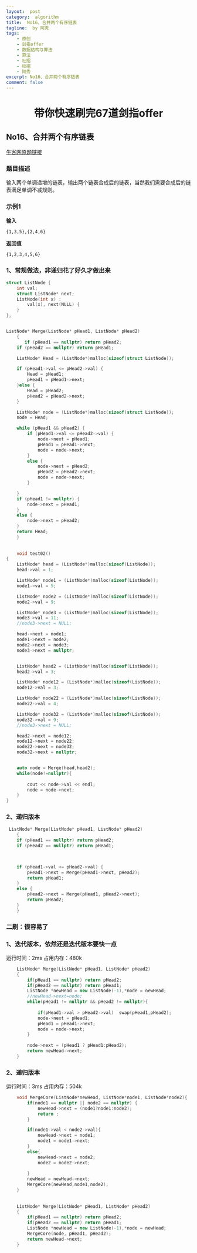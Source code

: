 ```yaml
---
layout:  post
category:  algorithm
title:  No16、合并两个有序链表
tagline:  by 阿秀
tags:
    - 原创
    - 剑指offer
    - 数据结构与算法
    - 算法
    - 社招
    - 校招
    - 阿秀
excerpt: No16、合并两个有序链表
comment: false
---
```


<h1 align="center">带你快速刷完67道剑指offer</h1>



## **No16、合并两个有序链表**

<font style="font-weight:normal; color:#4169E1;text-decoration:underline;" target="_blank">[牛客网原题链接](https://www.nowcoder.com/practice/d8b6b4358f774294a89de2a6ac4d9337?tpId=13&&tqId=11169&rp=1&ru=/ta/coding-interviews&qru=/ta/coding-interviews/question-ranking)</font>

### **题目描述**

输入两个单调递增的链表，输出两个链表合成后的链表，当然我们需要合成后的链表满足单调不减规则。

### **示例1**

**输入**

```
{1,3,5},{2,4,6}
```

**返回值**

```
{1,2,3,4,5,6}
```

### **1、常规做法，非递归花了好久才做出来**

~~~cpp
struct ListNode {
	int val;
	struct ListNode* next;
	ListNode(int x) :
		val(x), next(NULL) {
	}
}; 


ListNode* Merge(ListNode* pHead1, ListNode* pHead2)
    {
       if (pHead1 == nullptr) return pHead2;
	if (pHead2 == nullptr) return pHead1;

	ListNode* Head = (ListNode*)malloc(sizeof(struct ListNode));

	if (pHead1->val <= pHead2->val) {
		Head = pHead1;
		pHead1 = pHead1->next;
	}else {
		Head = pHead2;
		pHead2 = pHead2->next;
	}

	ListNode* node = (ListNode*)malloc(sizeof(struct ListNode));
	node = Head;

	while (pHead1 && pHead2) {
		if (pHead1->val <= pHead2->val) {
			node->next = pHead1;
			pHead1 = pHead1->next;
			node = node->next;
		}
		else {
			node->next = pHead2;
			pHead2 = pHead2->next;
			node = node->next;
		}

	}
	if (pHead1 != nullptr) {
		node->next = pHead1;
	}
	else {
		node->next = pHead2;
	}
	return Head;
    }
    
    
    void test02()
{
	ListNode* head = (ListNode*)malloc(sizeof(ListNode));
	head->val = 1;

	ListNode* node1 = (ListNode*)malloc(sizeof(ListNode));
	node1->val = 5;

	ListNode* node2 = (ListNode*)malloc(sizeof(ListNode));
	node2->val = 9;

	ListNode* node3 = (ListNode*)malloc(sizeof(ListNode));
	node3->val = 11;
	//node3->next = NULL;

	head->next = node1;
	node1->next = node2;
	node2->next = node3;
	node3->next = nullptr;


	ListNode* head2 = (ListNode*)malloc(sizeof(ListNode));
	head2->val = 3;

	ListNode* node12 = (ListNode*)malloc(sizeof(ListNode));
	node12->val = 3;

	ListNode* node22 = (ListNode*)malloc(sizeof(ListNode));
	node22->val = 4;

	ListNode* node32 = (ListNode*)malloc(sizeof(ListNode));
	node32->val = 9;
	//node3->next = NULL;

	head2->next = node12;
	node12->next = node22;
	node22->next = node32;
	node32->next = nullptr;


	auto node = Merge(head,head2);
	while(node!=nullptr){
	
		cout << node->val << endl;
		node = node->next;
	}
}
~~~



### **2、递归版本**

~~~cpp
 ListNode* Merge(ListNode* pHead1, ListNode* pHead2)
    {
	if (pHead1 == nullptr) return pHead2;
	if (pHead2 == nullptr) return pHead1;


  
	if (pHead1->val <= pHead2->val) {
		pHead1->next = Merge(pHead1->next, pHead2);
		return pHead1;
	}
	else {
		pHead2->next = Merge(pHead1, pHead2->next);
		return pHead2;
	}
    }
~~~



### **二刷：很容易了**

### **1、迭代版本，依然还是迭代版本要快一点**

运行时间：2ms  占用内存：480k

~~~cpp
    ListNode* Merge(ListNode* pHead1, ListNode* pHead2)
    {
        if(pHead1 == nullptr) return pHead2;
        if(pHead2 == nullptr) return pHead1;
        ListNode *newHead = new ListNode(-1),*node = newHead;
        //newHead->next=node;
        while(pHead1 != nullptr && pHead2 != nullptr){
            
            if(pHead1->val > pHead2->val)  swap(pHead1,pHead2);
            node->next = pHead1;
            pHead1 = pHead1->next;
            node = node->next;
        }
        
        node->next = (pHead1 ? pHead1:pHead2);
        return newHead->next;
    }
~~~



### **2、递归版本**

运行时间：3ms  占用内存：504k

~~~cpp
    void MergeCore(ListNode*newHead, ListNode*node1, ListNode*node2){
        if(node1 == nullptr || node2 == nullptr) {
            newHead->next = (node1?node1:node2);
            return ;
        }

        if(node1->val < node2->val){
            newHead->next = node1;
            node1 = node1->next;            
        }
        else{
            newHead->next = node2;
            node2 = node2->next;
            
        }
        newHead = newHead->next;
        MergeCore(newHead,node1,node2);
    }
    
    
    ListNode* Merge(ListNode* pHead1, ListNode* pHead2)
    {
        if(pHead1 == nullptr) return pHead2;
        if(pHead2 == nullptr) return pHead1;
        ListNode *newHead = new ListNode(-1),*node = newHead;
        MergeCore(node, pHead1, pHead2);
        return newHead->next;
    }
~~~

<p id = "合并两个有序链表"></p>

